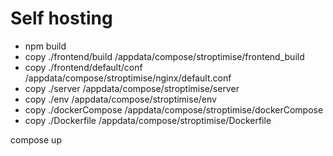 # Self hosting

- npm build
- copy ./frontend/build /appdata/compose/stroptimise/frontend_build
- copy ./frontend/default/conf /appdata/compose/stroptimise/nginx/default.conf
- copy ./server /appdata/compose/stroptimise/server
- copy ./env /appdata/compose/stroptimise/env
- copy ./dockerCompose /appdata/compose/stroptimise/dockerCompose
- copy ./Dockerfile /appdata/compose/stroptimise/Dockerfile

compose up